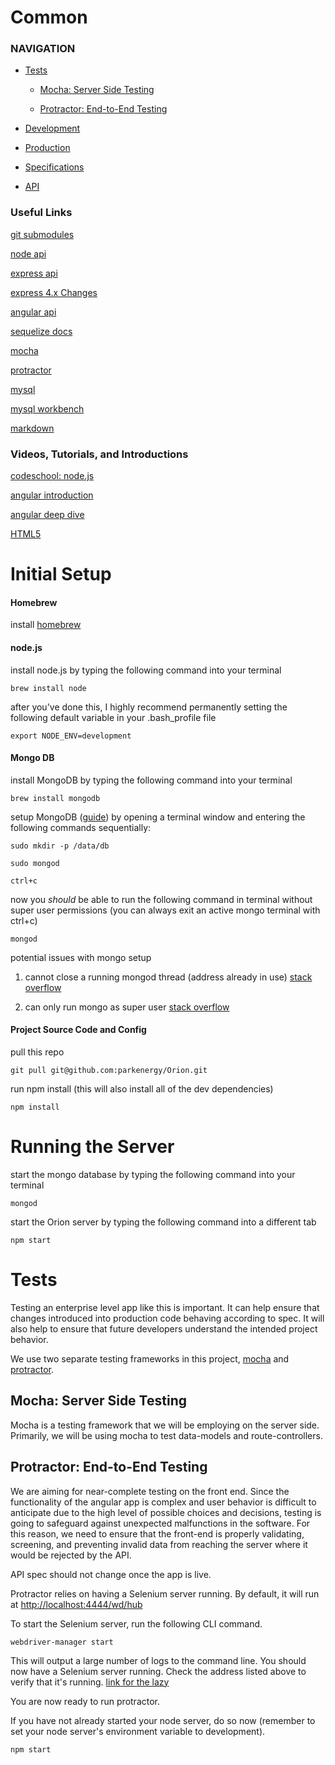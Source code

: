# Common

### NAVIGATION

- [Tests](#markdown-header-tests)

    - [Mocha: Server Side Testing](#markdown-header-mocha-server-side-testing)

    - [Protractor: End-to-End Testing](#markdown-header-protractor-end-to-end-testing)

- [Development](#markdown-header-development)

- [Production](#markdown-header-production)

- [Specifications](#markdown-header-specifications)

- [API](#markdown-header-api)

### Useful Links

[git submodules](http://stackoverflow.com/a/14259250)

[node api](http://nodejs.org/api/)

[express api](http://expressjs.com/4x/api.html)

[express 4.x Changes](https://github.com/visionmedia/express/wiki/Migrating-from-3.x-to-4.x)

[angular api](https://docs.angularjs.org/api)

[sequelize docs](http://sequelizejs.com/docs/1.7.8/installation)

[mocha](http://visionmedia.github.io/mocha/)

[protractor](https://github.com/angular/protractor/blob/master/docs/toc.md)

[mysql](http://dev.mysql.com/doc/refman/5.0/en/macosx-installation.html)

[mysql workbench](http://dev.mysql.com/get/Downloads/MySQLGUITools/mysql-workbench-community-6.1.7-osx-i686.dmg)

[markdown](https://bitbucket.org/tutorials/markdowndemo/overview#markdown-header-links)

### Videos, Tutorials, and Introductions

[codeschool: node.js](https://www.codeschool.com/courses/real-time-web-with-node-js)

[angular introduction](https://www.youtube.com/watch?v=WuiHuZq_cg4)

[angular deep dive](https://www.youtube.com/watch?v=Lx7ycjC8qjE&list=PLP6DbQBkn9ymGQh2qpk9ImLHdSH5T7yw7)

[HTML5](http://www.youtube.com/watch?v=WxmcDoAxdoY)


# Initial Setup

#### Homebrew

install [homebrew](http://brew.sh)

#### node.js

install node.js by typing the following command into your terminal

    brew install node

after you've done this, I highly recommend permanently setting the following
default variable in your .bash_profile file

    export NODE_ENV=development

#### Mongo DB

install MongoDB by typing the following command into your terminal

    brew install mongodb

setup MongoDB ([guide](http://docs.mongodb.org/manual/tutorial/install-mongodb-on-os-x/#run-mongodb))
 by opening a terminal window and entering the following commands sequentially:

    sudo mkdir -p /data/db

    sudo mongod

    ctrl+c

now you *should* be able to run the following command in terminal without super
user permissions (you can always exit an active mongo terminal with ctrl+c)

    mongod

potential issues with mongo setup

  1. cannot close a running mongod thread (address already in use)
  [stack overflow](http://stackoverflow.com/a/26152629)

  2. can only run mongo as super user
  [stack overflow](http://stackoverflow.com/a/5301416)

#### Project Source Code and Config

pull this repo

    git pull git@github.com:parkenergy/Orion.git

run npm install (this will also install all of the dev dependencies)

    npm install


# Running the Server

start the mongo database by typing the following command into your terminal

    mongod

start the Orion server by typing the following command into a different tab

    npm start


# Tests

Testing an enterprise level app like this is important. It can help ensure that
changes introduced into production code behaving according to spec. It will also
help to ensure that future developers understand the intended project behavior.

We use two separate testing frameworks in this project,
[mocha](http://visionmedia.github.io/mocha/)
and
[protractor](https://github.com/angular/protractor/blob/master/docs/toc.md).

## Mocha: Server Side Testing

Mocha is a testing framework that we will be employing on the server side.
Primarily, we will be using mocha to test data-models and route-controllers.

## Protractor: End-to-End Testing

We are aiming for near-complete testing on the front end.
Since the functionality of the angular app is complex and user behavior is
difficult to anticipate due to the high level of possible choices and decisions,
testing is going to safeguard against unexpected malfunctions in the software.
For this reason, we need to ensure that the front-end is properly validating,
screening, and preventing invalid data from reaching the server where it would
be rejected by the API.

API spec should not change once the app is live.

Protractor relies on having a Selenium server running.
By default, it will run at
[http://localhost:4444/wd/hub](http://localhost:4444/wd/hub)

To start the Selenium server, run the following CLI command.

    webdriver-manager start

This will output a large number of logs to the command line. You should now have
a Selenium server running. Check the address listed above to verify that it's
running. [link for the lazy](http://localhost:4444/wd/hub)

You are now ready to run protractor.

If you have not already started your node server, do so now (remember to set
your node server's environment variable to development).

    npm start
